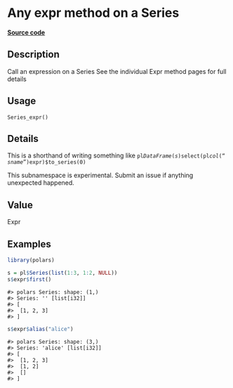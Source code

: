 
# Any expr method on a Series

[**Source code**](https://github.com/pola-rs/r-polars/tree/4c60e4ba5981c539b9639261157303d78f545b69/R/series__series.R#L935)

## Description

Call an expression on a Series See the individual Expr method pages for
full details

## Usage

<pre><code class='language-R'>Series_expr()
</code></pre>

## Details

This is a shorthand of writing something like
<code>pl$DataFrame(s)$select(pl$col(“sname”)$expr)$to_series(0)</code>

This subnamespace is experimental. Submit an issue if anything
unexpected happened.

## Value

Expr

## Examples

``` r
library(polars)

s = pl$Series(list(1:3, 1:2, NULL))
s$expr$first()
```

    #> polars Series: shape: (1,)
    #> Series: '' [list[i32]]
    #> [
    #>  [1, 2, 3]
    #> ]

``` r
s$expr$alias("alice")
```

    #> polars Series: shape: (3,)
    #> Series: 'alice' [list[i32]]
    #> [
    #>  [1, 2, 3]
    #>  [1, 2]
    #>  []
    #> ]
